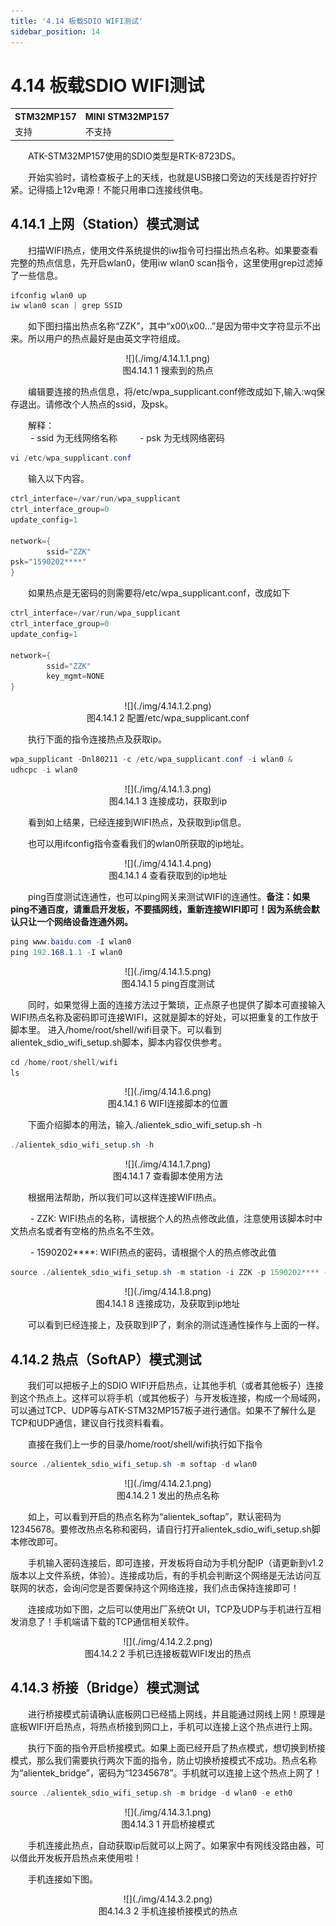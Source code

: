 ```yaml
---
title: '4.14 板载SDIO WIFI测试'
sidebar_position: 14
---
```


# 4.14 板载SDIO WIFI测试

<div class="stm32mp157_center-table-div">
<table class="stm32mp157_center-table">
  <tr>
    <th>STM32MP157</th>
    <th>MINI STM32MP157</th>
  </tr>
  <tr>
    <td>支持</td>
    <td>不支持</td>
  </tr>
</table>
</div>


&emsp;&emsp;ATK-STM32MP157使用的SDIO类型是RTK-8723DS。

&emsp;&emsp;开始实验时，请检查板子上的天线，也就是USB接口旁边的天线是否拧好拧紧。记得插上12v电源！不能只用串口连接线供电。

## 4.14.1 上网（Station）模式测试

&emsp;&emsp;扫描WIFI热点，使用文件系统提供的iw指令可扫描出热点名称。如果要查看完整的热点信息，先开启wlan0，使用iw wlan0 scan指令，这里使用grep过滤掉了一些信息。

```c#
ifconfig wlan0 up
iw wlan0 scan | grep SSID
```

&emsp;&emsp;如下图扫描出热点名称“ZZK”，其中“x00\x00\...”是因为带中文字符显示不出来。所以用户的热点最好是由英文字符组成。


<center>
![](./img/4.14.1.1.png)<br />
图4.14.1 1 搜索到的热点
</center>

&emsp;&emsp;编辑要连接的热点信息，将/etc/wpa_supplicant.conf修改成如下,输入:wq保存退出。请修改个人热点的ssid，及psk。

&emsp;&emsp;解释：<br />
&emsp;&emsp; -	ssid 为无线网络名称
&emsp;&emsp; -	psk 为无线网络密码

```c#
vi /etc/wpa_supplicant.conf
```

&emsp;&emsp;输入以下内容。

```c#
ctrl_interface=/var/run/wpa_supplicant
ctrl_interface_group=0
update_config=1

network={
        ssid="ZZK"
psk="1590202****"
}
```

&emsp;&emsp;如果热点是无密码的则需要将/etc/wpa_supplicant.conf，改成如下

```c#
ctrl_interface=/var/run/wpa_supplicant
ctrl_interface_group=0
update_config=1

network={
        ssid="ZZK"
        key_mgmt=NONE
}
```

<center>
![](./img/4.14.1.2.png)<br />
图4.14.1 2 配置/etc/wpa_supplicant.conf
</center>

&emsp;&emsp;执行下面的指令连接热点及获取ip。

```c#
wpa_supplicant -Dnl80211 -c /etc/wpa_supplicant.conf -i wlan0 &
udhcpc -i wlan0
```

<center>
![](./img/4.14.1.3.png)<br />
图4.14.1 3 连接成功，获取到ip
</center>

&emsp;&emsp;看到如上结果，已经连接到WIFI热点，及获取到ip信息。

&emsp;&emsp;也可以用ifconfig指令查看我们的wlan0所获取的ip地址。


<center>
![](./img/4.14.1.4.png)<br />
图4.14.1 4 查看获取到的ip地址
</center>

&emsp;&emsp;ping百度测试连通性，也可以ping网关来测试WIFI的连通性。**备注：如果ping不通百度，请重启开发板，不要插网线，重新连接WIFI即可！因为系统会默认只让一个网络设备连通外网。**

```c#
ping www.baidu.com -I wlan0
ping 192.168.1.1 -I wlan0
```

<center>
![](./img/4.14.1.5.png)<br />
图4.14.1 5 ping百度测试
</center>

&emsp;&emsp;同时，如果觉得上面的连接方法过于繁琐，正点原子也提供了脚本可直接输入WIFI热点名称及密码即可连接WIFI，这就是脚本的好处，可以把重复的工作放于脚本里。
进入/home/root/shell/wifi目录下。可以看到alientek_sdio_wifi_setup.sh脚本，脚本内容仅供参考。

```c#
cd /home/root/shell/wifi 	
ls
```

<center>
![](./img/4.14.1.6.png)<br />
图4.14.1 6 WIFI连接脚本的位置
</center>

&emsp;&emsp;下面介绍脚本的用法，输入./alientek_sdio_wifi_setup.sh -h

```c#
./alientek_sdio_wifi_setup.sh -h
```

<center>
![](./img/4.14.1.7.png)<br />
图4.14.1 7 查看脚本使用方法
</center>

&emsp;&emsp;根据用法帮助，所以我们可以这样连接WIFI热点。

&emsp;&emsp; -	ZZK: WIFI热点的名称，请根据个人的热点修改此值，注意使用该脚本时中文热点名或者有空格的热点名不生效。

&emsp;&emsp; - 1590202****: WIFI热点的密码，请根据个人的热点修改此值

```c#
source ./alientek_sdio_wifi_setup.sh -m station -i ZZK -p 1590202**** -d wlan0
```

<center>
![](./img/4.14.1.8.png)<br />
图4.14.1 8 连接成功，及获取到ip地址
</center>

&emsp;&emsp;可以看到已经连接上，及获取到IP了，剩余的测试连通性操作与上面的一样。

## 4.14.2 热点（SoftAP）模式测试

&emsp;&emsp;我们可以把板子上的SDIO WIFI开启热点，让其他手机（或者其他板子）连接到这个热点上。这样可以将手机（或其他板子）与开发板连接，构成一个局域网，可以通过TCP、UDP等与ATK-STM32MP157板子进行通信。如果不了解什么是TCP和UDP通信，建议自行找资料看看。

&emsp;&emsp;直接在我们上一步的目录/home/root/shell/wifi执行如下指令

```c#
source ./alientek_sdio_wifi_setup.sh -m softap -d wlan0
```

<center>
![](./img/4.14.2.1.png)<br />
图4.14.2 1 发出的热点名称
</center>

&emsp;&emsp;如上，可以看到开启的热点名称为“alientek_softap”，默认密码为12345678。要修改热点名称和密码，请自行打开alientek_sdio_wifi_setup.sh脚本修改即可。

&emsp;&emsp;手机输入密码连接后，即可连接，开发板将自动为手机分配IP（请更新到v1.2版本以上文件系统，体验）。连接成功后，有的手机会判断这个网络是无法访问互联网的状态，会询问您是否要保持这个网络连接，我们点击保持连接即可！

&emsp;&emsp;连接成功如下图，之后可以使用出厂系统Qt UI，TCP及UDP与手机进行互相发消息了！手机端请下载的TCP通信相关软件。

<center>
![](./img/4.14.2.2.png)<br />
图4.14.2 2 手机已连接板载WIFI发出的热点
</center>

## 4.14.3 桥接（Bridge）模式测试

&emsp;&emsp;进行桥接模式前请确认底板网口已经插上网线，并且能通过网线上网！原理是底板WIFI开启热点，将热点桥接到网口上，手机可以连接上这个热点进行上网。

&emsp;&emsp;执行下面的指令开启桥接模式。如果上面已经开启了热点模式，想切换到桥接模式，那么我们需要执行两次下面的指令，防止切换桥接模式不成功。热点名称为“alientek_bridge”，密码为“12345678”。手机就可以连接上这个热点上网了！

```c#
source ./alientek_sdio_wifi_setup.sh -m bridge -d wlan0 -e eth0
```

<center>
![](./img/4.14.3.1.png)<br />
图4.14.3 1 开启桥接模式
</center>

&emsp;&emsp;手机连接此热点，自动获取ip后就可以上网了。如果家中有网线没路由器，可以借此开发板开启热点来使用啦！

&emsp;&emsp;手机连接如下图。

<center>
![](./img/4.14.3.2.png)<br />
图4.14.3 2 手机连接桥接模式的热点
</center>





